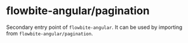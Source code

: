 # flowbite-angular/pagination

Secondary entry point of `flowbite-angular`. It can be used by importing from
`flowbite-angular/pagination`.

